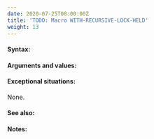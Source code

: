```yaml
---
date: 2020-07-25T08:00:00Z
title: 'TODO: Macro WITH-RECURSIVE-LOCK-HELD'
weight: 13
---
```


#### Syntax:

#### Arguments and values:

#### Exceptional situations:

None.

#### See also:

#### Notes:
